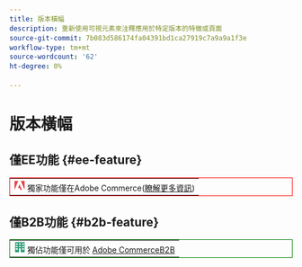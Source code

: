 ```yaml
---
title: 版本橫幅
description: 重新使用可視元素來注釋應用於特定版本的特徵或頁面
source-git-commit: 7b083d586174fa04391bd1ca27919c7a9a9a1f3e
workflow-type: tm+mt
source-wordcount: '62'
ht-degree: 0%

---
```


# 版本橫幅

## 僅EE功能 {#ee-feature}

<table style="border:1px solid red">
<tr><td><img alt="Adobe Commerce特徵" src="../assets/adobe-logo.svg" width="20" height="20" /> 獨家功能僅在Adobe Commerce(<a href="https://experienceleague.adobe.com/docs/commerce-admin/user-guides/home.html#product-editions">瞭解更多資訊</a>)</td></tr>
</table>

## 僅B2B功能 {#b2b-feature}

<table style="border:1px solid green">
<tr><td><img alt="Adobe Commerce特徵" src="../assets/b2b.svg" width="20" height="20" /> 獨佔功能僅可用於 <a href="https://experienceleague.adobe.com/docs/commerce-admin/user-guides/home.html#product-editions">Adobe CommerceB2B</a></td></tr>
</table>
